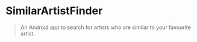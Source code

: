 # SimilarArtistFinder

> An Android app to search for artists who are similar to your favourite artist.
